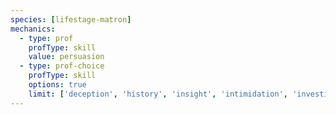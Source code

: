 ```yaml
---
species: [lifestage-matron]
mechanics:
  - type: prof
    profType: skill
    value: persuasion
  - type: prof-choice
    profType: skill
    options: true
    limit: ['deception', 'history', 'insight', 'intimidation', 'investigation', 'medicine', 'performance']
---
```

